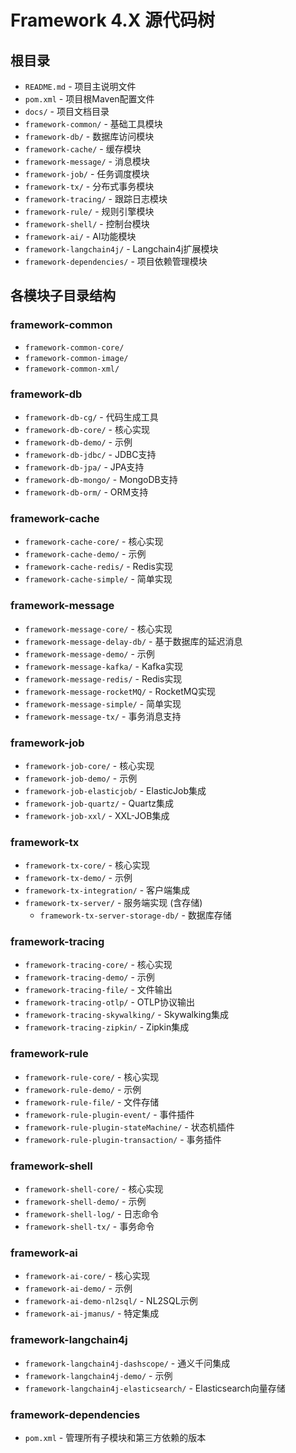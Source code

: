 # Framework 4.X 源代码树

## 根目录

* `README.md` - 项目主说明文件
* `pom.xml` - 项目根Maven配置文件
* `docs/` - 项目文档目录
* `framework-common/` - 基础工具模块
* `framework-db/` - 数据库访问模块
* `framework-cache/` - 缓存模块
* `framework-message/` - 消息模块
* `framework-job/` - 任务调度模块
* `framework-tx/` - 分布式事务模块
* `framework-tracing/` - 跟踪日志模块
* `framework-rule/` - 规则引擎模块
* `framework-shell/` - 控制台模块
* `framework-ai/` - AI功能模块
* `framework-langchain4j/` - Langchain4j扩展模块
* `framework-dependencies/` - 项目依赖管理模块

## 各模块子目录结构

### framework-common
* `framework-common-core/`
* `framework-common-image/`
* `framework-common-xml/`

### framework-db
* `framework-db-cg/` - 代码生成工具
* `framework-db-core/` - 核心实现
* `framework-db-demo/` - 示例
* `framework-db-jdbc/` - JDBC支持
* `framework-db-jpa/` - JPA支持
* `framework-db-mongo/` - MongoDB支持
* `framework-db-orm/` - ORM支持

### framework-cache
* `framework-cache-core/` - 核心实现
* `framework-cache-demo/` - 示例
* `framework-cache-redis/` - Redis实现
* `framework-cache-simple/` - 简单实现

### framework-message
* `framework-message-core/` - 核心实现
* `framework-message-delay-db/` - 基于数据库的延迟消息
* `framework-message-demo/` - 示例
* `framework-message-kafka/` - Kafka实现
* `framework-message-redis/` - Redis实现
* `framework-message-rocketMQ/` - RocketMQ实现
* `framework-message-simple/` - 简单实现
* `framework-message-tx/` - 事务消息支持

### framework-job
* `framework-job-core/` - 核心实现
* `framework-job-demo/` - 示例
* `framework-job-elasticjob/` - ElasticJob集成
* `framework-job-quartz/` - Quartz集成
* `framework-job-xxl/` - XXL-JOB集成

### framework-tx
* `framework-tx-core/` - 核心实现
* `framework-tx-demo/` - 示例
* `framework-tx-integration/` - 客户端集成
* `framework-tx-server/` - 服务端实现 (含存储)
    * `framework-tx-server-storage-db/` - 数据库存储

### framework-tracing
* `framework-tracing-core/` - 核心实现
* `framework-tracing-demo/` - 示例
* `framework-tracing-file/` - 文件输出
* `framework-tracing-otlp/` - OTLP协议输出
* `framework-tracing-skywalking/` - Skywalking集成
* `framework-tracing-zipkin/` - Zipkin集成

### framework-rule
* `framework-rule-core/` - 核心实现
* `framework-rule-demo/` - 示例
* `framework-rule-file/` - 文件存储
* `framework-rule-plugin-event/` - 事件插件
* `framework-rule-plugin-stateMachine/` - 状态机插件
* `framework-rule-plugin-transaction/` - 事务插件

### framework-shell
* `framework-shell-core/` - 核心实现
* `framework-shell-demo/` - 示例
* `framework-shell-log/` - 日志命令
* `framework-shell-tx/` - 事务命令

### framework-ai
* `framework-ai-core/` - 核心实现
* `framework-ai-demo/` - 示例
* `framework-ai-demo-nl2sql/` - NL2SQL示例
* `framework-ai-jmanus/` - 特定集成

### framework-langchain4j
* `framework-langchain4j-dashscope/` - 通义千问集成
* `framework-langchain4j-demo/` - 示例
* `framework-langchain4j-elasticsearch/` - Elasticsearch向量存储

### framework-dependencies
* `pom.xml` - 管理所有子模块和第三方依赖的版本